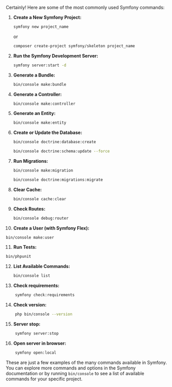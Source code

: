 Certainly! Here are some of the most commonly used Symfony commands:

1. **Create a New Symfony Project:**
   ```bash
   symfony new project_name
   ```

   or

   ```bash
   composer create-project symfony/skeleton project_name
   ```

2. **Run the Symfony Development Server:**
   ```bash
   symfony server:start -d
   ```

3. **Generate a Bundle:**
   ```bash
   bin/console make:bundle
   ```

4. **Generate a Controller:**
   ```bash
   bin/console make:controller
   ```

5. **Generate an Entity:**
   ```bash
   bin/console make:entity
   ```

6. **Create or Update the Database:**
   ```bash
   bin/console doctrine:database:create
   ```

   ```bash
   bin/console doctrine:schema:update --force
   ```

7. **Run Migrations:**
   ```bash
   bin/console make:migration
   ```

   ```bash
   bin/console doctrine:migrations:migrate
   ```

8. **Clear Cache:**
   ```bash
   bin/console cache:clear
   ```

9. **Check Routes:**
   ```bash
   bin/console debug:router
   ```

10. **Create a User (with Symfony Flex):**
   ```bash
   bin/console make:user
   ```

11. **Run Tests:**
   ```bash
   bin/phpunit
   ```

12. **List Available Commands:**
    ```bash
    bin/console list
    ```

13. **Check requirements:**
```bash
	symfony check:requirements
```

14. **Check version:**
```bash
	php bin/console --version
```

15. **Server stop:**
```bash
	symfony server:stop
```

16. **Open server in browser:**
```bash
	symfony open:local
```

These are just a few examples of the many commands available in Symfony. You can explore more commands and options in the Symfony documentation or by running `bin/console` to see a list of available commands for your specific project.